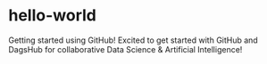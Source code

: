 # hello-world
Getting started using GitHub!
Excited to get started with GitHub and DagsHub for collaborative Data Science & Artificial Intelligence!
